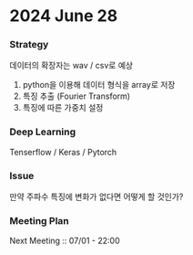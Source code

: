 # 2024 June 28

### Strategy
데이터의 확장자는 wav / csv로 예상

1. python을 이용해 데이터 형식을 array로 저장
2. 특징 추출 (Fourier Transform)
3. 특징에 따른 가중치 설정


### Deep Learning 
Tenserflow / Keras / Pytorch


### Issue
만약 주파수 특징에 변화가 없다면 어떻게 할 것인가?


### Meeting Plan
Next Meeting :: 07/01 - 22:00